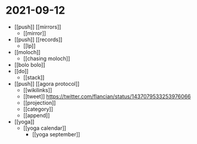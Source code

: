 # 2021-09-12

- [[push]] [[mirrors]]
  - [[mirror]]
- [[push]] [[records]]
  - [[lp]]
- [[moloch]]
  - [[chasing moloch]]
- [[bolo bolo]]
- [[do]]
  - [[stack]]
- [[push]] [[agora protocol]]
  - [[wikilinks]]
  - [[tweet]] https://twitter.com/flancian/status/1437079533253976066
  - [[projection]]
  - [[category]]
  - [[append]]
- [[yoga]]
  - [[yoga calendar]]
    - [[yoga september]]
